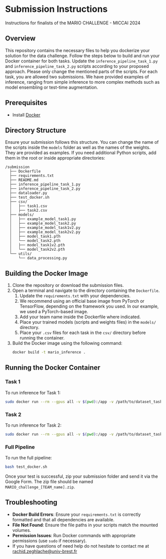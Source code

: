 # Submission Instructions

Instructions for finalists of the MARIO CHALLENGE - MICCAI 2024

## Overview

This repository contains the necessary files to help you dockerize your solution for the data challenge. Follow the steps below to build and run your Docker container for both tasks. Update the `inference_pipeline_task_1.py` and `inference_pipeline_task_2.py` scripts according to your proposed approach. Please only change the mentioned parts of the scripts. For each task, you are allowed two submissions. We have provided examples of inference, ranging from simple inference to more complex methods such as model ensembling or test-time augmentation.

## Prerequisites

- Install [Docker](https://www.docker.com/get-started)

## Directory Structure

Ensure your submission follows this structure. You can change the name of the scripts inside the `models` folder as well as the names of the weights. They are provided as examples. If you need additional Python scripts, add them in the root or inside appropriate directories:

```
/submission
  ├── Dockerfile
  ├── requirements.txt
  ├── README.md
  ├── inference_pipeline_task_1.py
  ├── inference_pipeline_task_2.py
  ├── dataloader.py
  ├── test_docker.sh
  ├── csv/
  │   ├── task1.csv
  │   ├── task2.csv
  ├── models/
  │   ├── example_model_task1.py
  │   ├── example_model_task2.py
  │   ├── example_model_task1v2.py
  │   ├── example_model_task2v2.py  
  │   ├── model_task1.pth
  │   └── model_task2.pth
  │   ├── model_task1v2.pth
  │   └── model_task2v2.pth  
  └── utils/
      └── data_processing.py
```

## Building the Docker Image

1. Clone the repository or download the submission files.
2. Open a terminal and navigate to the directory containing the `Dockerfile`.
   1. Update the `requirements.txt` with your dependencies.
   2. We recommend using an official base image from PyTorch or TensorFlow, depending on the framework you used. In our example, we used a PyTorch-based image.
   3. Add your team name inside the Dockerfile where indicated.
   4. Place your trained models (scripts and weights files) in the `models/` directory.
   5. Place your `.csv` files for each task in the `csv/` directory before running the container.
3. Build the Docker image using the following command:
   ```bash
   docker build -t mario_inference .
   ```

## Running the Docker Container

### Task 1

To run inference for Task 1:
```bash
sudo docker run --rm --gpus all -v $(pwd):/app -v /path/to/dataset_task1:/app/data -v $(pwd)/output:/app/output mario_inference python inference_pipeline_task_1.py
```

### Task 2

To run inference for Task 2:
```bash
sudo docker run --rm --gpus all -v $(pwd):/app -v /path/to/dataset_task2:/app/data -v $(pwd)/output:/app/output mario_inference python inference_pipeline_task_2.py
```

### Full Pipeline

To run the full pipeline:
```bash
bash test_docker.sh
```

Once your test is successful, zip your submission folder and send it via the Google Form. The zip file should be named `MARIO_challenge_[TEAM_name].zip`.

## Troubleshooting

- **Docker Build Errors**: Ensure your `requirements.txt` is correctly formatted and that all dependencies are available.
- **File Not Found**: Ensure the file paths in your scripts match the mounted volumes.
- **Permission Issues**: Run Docker commands with appropriate permissions (use `sudo` if necessary).
- If you have questions of need help do not hesitate to contact me at rachid.zeghlache@univ-brest.fr 